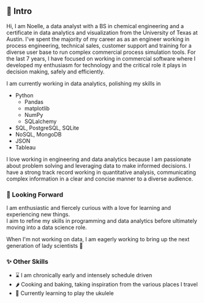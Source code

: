 ## 👋 Intro 
Hi, I am Noelle, a data analyst with a BS in chemical engineering and a certificate in data analytics and visualization from the University of Texas at Austin.  I've spent the majority of my career as as an engineer working in process engineering, technical sales, customer support and training for a diverse user base to run complex commercial process simulation tools.  For the last 7 years, I have focused on working in commercial software where I developed my enthusiasm for technology and the critical role it plays in decision making, safely and efficiently.

I am currently working in data analytics, polishing my skills in 
* Python
  * Pandas
  * matplotlib
  * NumPy
  * SQLalchemy
* SQL, PostgreSQL, SQLite
* NoSQL, MongoDB
* JSON
* Tableau

I love working in engineering and data analytics because I am passionate about problem solving and leveraging data to make informed decisions. I have a strong track record working in quantitative analysis, communicating complex information in a clear and concise manner to a diverse audience.

### 👀 Looking Forward
I am enthusiastic and fiercely curious with a love for learning and experiencing new things.  
I aim to refine my skills in programming and data analytics before ultimately moving into a data science role.

When I'm not working on data, I am eagerly working to bring up the next generation of lady scientists 💪
### ✨ Other Skills
 - ⌛️ I am chronically early and intensely schedule driven
 - 🌶 Cooking and baking, taking inspiration from the various places I travel
 - 🎼 Currently learning to play the ukulele
